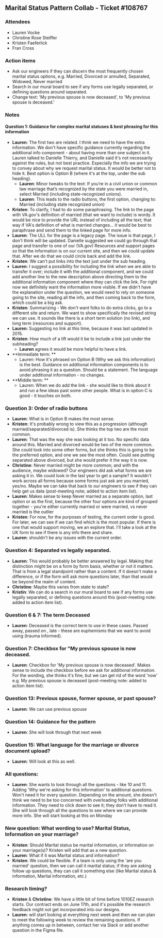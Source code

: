 ## Marital Status Pattern Collab - Ticket #108767

### Attendees
- Lauren Vocke
- Christine Rose Steiffer
- Kristen Faeferlick 
- Fran Cross

### Action items
- Ask our engineers if they can discern the most frequently chosen marital status options, e.g. Married, Divorced or annulled, Separated, Widowed, Never married
- Search in our mural board to see if any forms use legally separated, or defining questions around separated.
- Change text: 'My previous spouse is now deceased', to 'My previous spouse is deceased.'


### Notes

#### Question 1: Guidance for complex marital statuses & best phrasing for this information
- **Lauren**: The first two are related. I think we need to have the extra information. We don't have specific guidance currently regarding the additional info component - about having more than one subject in it. Lauren talked to Danielle Thierry, and Danielle said it's not necessarily against the rules, but not best practice. Especially the info we are trying to convey about why we request marital status. It would be better not to hide it. Best option is Option B (where it's at the top, under the sub heading).
  - **Lauren**: Minor tweaks to the text: If you’re in a civil union or common law marriage that’s recognized by the state you were married in, select Married (including state-recognized unions).
  - **Lauren**: This leads to the radio buttons, the first option, changing to: Married (including state recognized union)
- **Kristen**: To clarify, I had to do some paraphrasing. The link to the page with VA.gov's definition of married (that we want to include) is wordy. It would be nice to provide the URL instead of including all the text; that way if VA's definition of what is married changes... it would be best to paraphrase and send them to the linked page for more info.
- **Lauren**: The ULL for the page is a legacy page. The issue is that page, I don't think will be updated. Danielle suggested we could go through that page and transfer to one of our (VA.gov) Resources and support pages so that the information is on our current site, and then we could update that. After we do that we could circle back and add the link.
- **Kristen**: We can't put links into the text just under the sub heading.
- **Lauren**: I suggest a possibility for including the link when we are able to transfer it over; include it with the additional component, and we could add another line to the new description above directing them to the additional information component where they can click the link. For right now we definitely want the information more visible. If we didn't have the explanation under the question, we would need to rely on someone going to the site, reading all the info, and then coming back to the form, which could be a big ask.
- **Kristen**: Summarizing - We don't want folks to do extra clicks, go to a different site and return. We want to show specifically the revised string we can use. It sounds like there is a short term solution (no link), and long term (resources and support).
- **Lauren**: Suggesting no link at this time, because it was last updated in 2015.
- **Kristen**: How much of a lift would it be to include a link just under the subheading? 
  - **Lauren** agrees it would be more helpful to have a link.
- **Immediate term: **
  - Lauren: How it's phrased on Option B (Why we ask this information) is the best. Guidance on additional information components is to avoid phrasing it as a question. Should be a statement. The language under additional information - no changes.
- **Middle term:  **
  - Lauren: When we do add the link - she would like to think about it and run a few ideas past some other people. What is in option C is good - it touches on both.

### Question 3: Order of radio buttons
- **Lauren**: What is in Option B makes the most sense. 
- **Kristen**: It's probably wrong to view this as a progression (although married/separated/divorced is). She thinks the top two are the most common. 
- **Lauren**: That was the way she was looking at it too. No specific data around this. Married and divorced would be two of the more common. She could look into some other forms, but she thinks this is going to be the preferred option, and one we see the most often. Could see putting separated above divorced, but she would prefer it the way it is now.
- **Christine**: Never married might be more common; and with the audience, maybe widowed? Our engineers did ask what forms we are asking it in. We could look in the last year to get a sample? It wouldn't work across all forms because some forms just ask are you married, yes/no. Maybe we can take that back to our engineers to see if they can help get us data (post-meeting note; added to action item list).
- **Lauren**: Makes sense to keep Never married as a separate option, last option or as the first, because the other four options are kind of grouped together - you're either currently married or were married, vs never married is the outlier
- **Kristen**: For now, for the purposes of testing, the current order is good. For later, we can see if we can find which is the most popular. If there is one that would support moving, we an explore that. I'll take a look at the UK form to see if there is any info there and share.
- **Lauren**: shouldn't be any issues with the current order. 

### Question 4: Separated vs legally separated. 
- **Lauren**: This would probably be better answered by legal. Making that distinction might be on a form by form basis, whether or not it matters. That is from a legal standpoint rather than a content. If it doesn't make a difference, or if the form will ask more questions later, than that would be beyond the realm of content. 
- **Christine**: Maybe this varies from state to state?
- **Kristin**: We can do a search in our mural board to see if any forms use legally separated, or defining questions around this (post-meeting note: added to action item list).

### Question 6 & 7: The term Deceased
- **Lauren**: Deceased is the correct term to use in these cases. Passed away, passed on , late - these are euphemisms that we want to avoid using (trauma informed). 

### Question 7: Checkbox for "My previous spouse is now deceased.
- **Lauren**: Checkbox for 'My previous spouse is now deceased'. Makes sense to include the checkbox before we ask for additional information. For the wording, she thinks it's fine, but we can get rid of the word 'now' e.g. My previous spouse is deceased (post-meeting note: added to action item list).

### Question 13: Previous spouse, former spouse, or past spouse?
- **Lauren**: We can use previous spouse

### Question 14: Guidance for the pattern
- **Lauren**: She will look through that next week

### Question 15: What language for the marriage or divorce document upload?
- **Lauren**: Will look at this as well.

### All questions:
- **Lauren**: She wants to look through all the questions - like 10 and 11. Adding 'Why we're asking for this information' to additional questions. Won't need it for every question. Depending on the amount, she doesn't think we need to be too concerned with overloading folks with additional information. They need to click down to see it; they don't have to read it. She will look through all the questions to see where we can provide more info. She will start looking at this on Monday

### New question: What wording to use? Marital Status, Information on your marriage?
- **Kristen**: Should Marital status be marital information, or information on your marriage(s)? Kristen will add that as a new question.
- **Lauren**: What if it was Marital status and information?
- **Kristen**: We could be flexible. If a team is only using the 'are you married' question, then we can call it marital status; if they are asking follow up questions, they can call it something else (like Marital status & information, Marital information, etc.)

### Research timing?
- **Kristen** & **Christine**: We have a little bit of time before 1010EZ research starts. Our contract ends on June 17th, and it's possible the research feedback might not get incorporated into our designs. 
- **Lauren**: will start looking at everything next week and then we can plan to meet the following week to review the remaining questions. If anything comes up in between, contact her via Slack or add another question in the Figma file.
